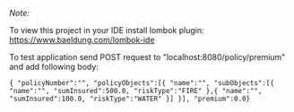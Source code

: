 _Note:_

To view this project in your IDE install lombok plugin: https://www.baeldung.com/lombok-ide

To test application send POST request to "localhost:8080/policy/premium"
and add following body: 

`
{
"policyNumber":"",
"policyObjects":[{
    "name":"",
    "subObjects":[{
        "name":"",
        "sumInsured":500.0,
        "riskType":"FIRE"
    },{
        "name":"",
        "sumInsured":100.0,
        "riskType":"WATER"
    }]
}],
"premium":0.0}
`
